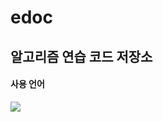# edoc
<h2>알고리즘 연습 코드 저장소</h2>

<h4>사용 언어</h4>
<img src="https://img.shields.io/badge/java-007396?style=for-the-badge&logo=java&logoColor=white">
